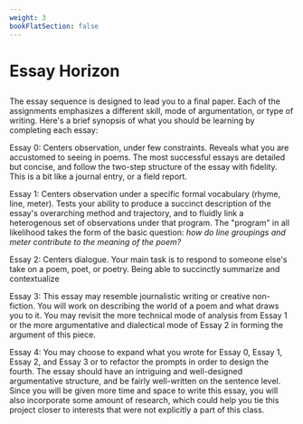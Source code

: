 ```yaml
---
weight: 3
bookFlatSection: false
---
```


# Essay Horizon

<p style="margin-left:0; margin-top:2em;">
The essay sequence is designed to lead you to a final paper. Each of the assignments emphasizes a different skill, mode of argumentation, or type of writing. Here's a brief synopsis of what you should be learning by completing each essay:

Essay 0: Centers observation, under few constraints. Reveals what you are accustomed to seeing in poems. The most successful essays are detailed but concise, and follow the two-step structure of the essay with fidelity. This is a bit like a journal entry, or a field report.

Essay 1: Centers observation under a specific formal vocabulary (rhyme, line, meter). Tests your ability to produce a succinct description of the essay's overarching method and trajectory, and to fluidly link a heterogenous set of observations under that program. The "program" in all likelihood takes the form of the basic question: *how do line groupings and meter contribute to the meaning of the poem?* 

Essay 2: Centers dialogue. Your main task is to respond to someone else's take on a poem, poet, or poetry. Being able to succinctly summarize and contextualize

Essay 3: This essay may resemble journalistic writing or creative non-fiction. You will work on describing the world of a poem and what draws you to it. You may revisit the more technical mode of analysis from Essay 1 or the more argumentative and dialectical mode of Essay 2 in forming the argument of this piece.

Essay 4: You may choose to expand what you wrote for Essay 0, Essay 1, Essay 2, and Essay 3 or to refactor the prompts in order to design the fourth. The essay should have an intriguing and well-designed argumentative structure, and be fairly well-written on the sentence level. Since you will be given more time and space to write this essay, you will also incorporate some amount of research, which could help you tie this project closer to interests that were not explicitly a part of this class.
